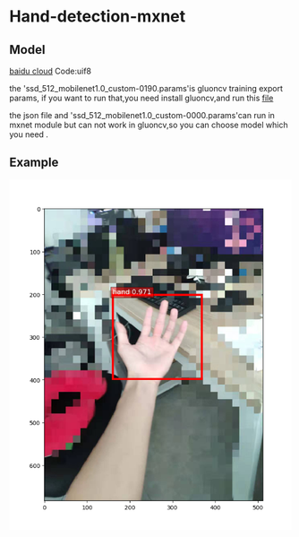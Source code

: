 # Hand-detection-mxnet


## Model

[baidu cloud](https://pan.baidu.com/s/1TJO2aVy_WHpcHly-5LfIJQ)  Code:uif8

the 'ssd_512_mobilenet1.0_custom-0190.params'is gluoncv training export params, if you want to run that,you need install gluoncv,and run this [file](https://github.com/ZHEQIUSHUI/Hand-detection-mxnet/blob/master/hand-detection-by-gluoncv.py)

the json file and 'ssd_512_mobilenet1.0_custom-0000.params'can run in mxnet module but can not work in gluoncv,so you can choose model which you need .

## Example

![Example](https://github.com/ZHEQIUSHUI/Hand-detection-mxnet/blob/master/example.png)
